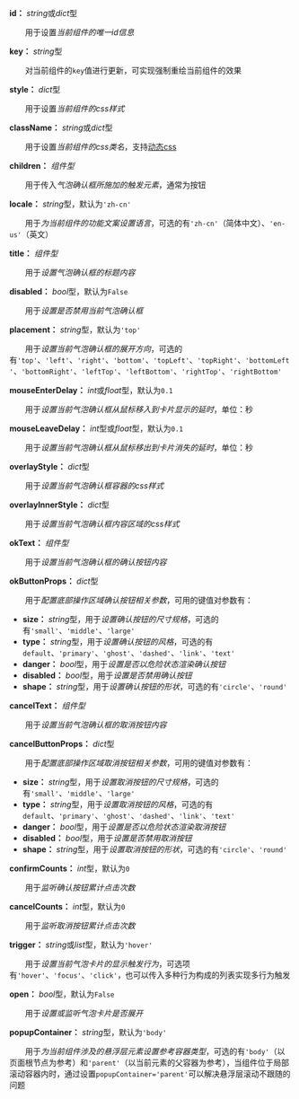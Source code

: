 **id：** *string*或*dict*型

　　用于设置*当前组件的唯一id信息*

**key：** *string*型

　　对当前组件的`key`值进行更新，可实现强制重绘当前组件的效果

**style：** *dict*型

　　用于设置*当前组件的css样式*

**className：** *string*或*dict*型

　　用于设置*当前组件的css类名*，支持[动态css](/advanced-classname)

**children：** *组件型*

　　用于传入*气泡确认框所施加的触发元素*，通常为按钮

**locale：** *string*型，默认为`'zh-cn'`

　　用于*为当前组件的功能文案设置语言*，可选的有`'zh-cn'`（简体中文）、`'en-us'`（英文）

**title：** *组件型*

　　用于*设置气泡确认框的标题内容*

**disabled：** *bool*型，默认为`False`

　　用于*设置是否禁用当前气泡确认框*

**placement：** *string*型，默认为`'top'`

　　用于*设置当前气泡确认框的展开方向*，可选的有`'top'`、`'left'`、`'right'`、`'bottom'`、`'topLeft'`、`'topRight'`、`'bottomLeft'`、`'bottomRight'`、`'leftTop'`、`'leftBottom'`、`'rightTop'`、`'rightBottom'`

**mouseEnterDelay：** *int*或*float*型，默认为`0.1`

　　用于*设置当前气泡确认框从鼠标移入到卡片显示的延时*，单位：秒

**mouseLeaveDelay：** *int*型或*float*型，默认为`0.1`

　　用于*设置当前气泡确认框从鼠标移出到卡片消失的延时*，单位：秒

**overlayStyle：** *dict*型

　　用于*设置当前气泡确认框容器的css样式*

**overlayInnerStyle：** *dict*型

　　用于*设置当前气泡确认框内容区域的css样式*

**okText：** *组件型*

　　用于*设置当前气泡确认框的确认按钮内容*

**okButtonProps：** *dict*型

　　用于*配置底部操作区域确认按钮相关参数*，可用的键值对参数有：

- **size：** *string*型，用于*设置确认按钮的尺寸规格*，可选的有`'small'`、`'middle'`、`'large'`
- **type：** *string*型，用于*设置确认按钮的风格*，可选的有`default`、`'primary'`、`'ghost'`、`'dashed'`、`'link'`、`'text'`
- **danger：** *bool*型，用于*设置是否以危险状态渲染确认按钮*
- **disabled：** *bool*型，用于*设置是否禁用确认按钮*
- **shape：** *string*型，用于*设置确认按钮的形状*，可选的有`'circle'`、`'round'`

**cancelText：** *组件型*

　　用于*设置当前气泡确认框的取消按钮内容*

**cancelButtonProps：** *dict*型

　　用于*配置底部操作区域取消按钮相关参数*，可用的键值对参数有：

- **size：** *string*型，用于*设置取消按钮的尺寸规格*，可选的有`'small'`、`'middle'`、`'large'`
- **type：** *string*型，用于*设置取消按钮的风格*，可选的有`default`、`'primary'`、`'ghost'`、`'dashed'`、`'link'`、`'text'`
- **danger：** *bool*型，用于*设置是否以危险状态渲染取消按钮*
- **disabled：** *bool*型，用于*设置是否禁用取消按钮*
- **shape：** *string*型，用于*设置取消按钮的形状*，可选的有`'circle'`、`'round'`

**confirmCounts：** *int*型，默认为`0`

　　用于*监听确认按钮累计点击次数*

**cancelCounts：** *int*型，默认为`0`

　　用于*监听取消按钮累计点击次数*

**trigger：** *string*或*list*型，默认为`'hover'`

　　用于*设置当前气泡卡片的显示触发行为*，可选项有`'hover'`、`'focus'`、`'click'`，也可以传入多种行为构成的列表实现多行为触发

**open：** *bool*型，默认为`False`

　　用于*设置或监听气泡卡片是否展开*

**popupContainer：** *string*型，默认为`'body'`

　　用于*为当前组件涉及的悬浮层元素设置参考容器类型*，可选的有`'body'`（以页面根节点为参考）和`'parent'`（以当前元素的父容器为参考），当组件位于局部滚动容器内时，通过设置`popupContainer='parent'`可以解决悬浮层滚动不跟随的问题